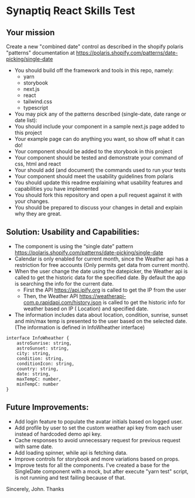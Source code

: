 # Synaptiq React Skills Test

## Your mission

Create a new "combined date" control as described in the shopify polaris "patterns"
documentation at https://polaris.shopify.com/patterns/date-picking/single-date

- You should build off the framework and tools in this repo, namely:
  - yarn
  - storybook
  - next.js
  - react
  - tailwind.css
  - typescript
- You may pick any of the patterns described (single-date, date range or date list):
- You should include your component in a sample next.js page added to this project
- Your example page can do anything you want, so show off what it can do!
- Your component should be added to the storybook in this project
- Your component should be tested and demonstrate your command of css, html and react
- Your should add (and document) the commands used to run your tests
- Your component should meet the usability guidelines from polaris
- You should update this readme explaining what usability features and capabilities you have implemented
- You should fork this repository and open a pull request against it with your changes.
- You should be prepared to discuss your changes in detail and explain why they are great.

## Solution: Usability and Capabilities:

- The component is using the “single date” pattern https://polaris.shopify.com/patterns/date-picking/single-date
- Calendar is only enabled for current month, since the Weather api has a restriction for free accounts (Only permits get data from current month).
- When the user change the date using the datepicker, the Weather api is called to get the historic data for the specified date. By default the app is searching the info for the current date.
   - First the API https://api.ipify.org is called to get the IP from the user
   - Then, the Weather API https://weatherapi-com.p.rapidapi.com/history.json is called to get the historic info for weather based on IP ( Location) and specified date.
- The information includes data about location, condition, sunrise, sunset and min/max temp is presented to the user based on the selected date. (The information is defined in InfoWheather interface)

```
interface InfoWheather {
    astroSunrise: string,
    astroSunset: string,
    city: string,
    condition: string,
    conditionIcon: string,
    country: string,
    date: string,
    maxTempC: number,
    minTempC: number
}
```

## Future Improvements:
- Add login feature to populate the avatar initials based on logged user.
- Add profile by user to set the custom weather api key from each user instead of hardcoded demo api key.
- Cache responses to avoid unnecessary request for previous request with same date.
- Add loading spinner, while api is fetching data. 
- Improve controls for storybook and more variations based on props.
- Improve tests for all the components. I've created a base for the SingleDate component with a mock, but after execute "yarn test" script, is not running and test failing because of that.

Sincerely, John.
Thanks



